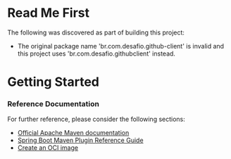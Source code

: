 # Read Me First
The following was discovered as part of building this project:

* The original package name 'br.com.desafio.github-client' is invalid and this project uses 'br.com.desafio.githubclient' instead.

# Getting Started

### Reference Documentation
For further reference, please consider the following sections:

* [Official Apache Maven documentation](https://maven.apache.org/guides/index.html)
* [Spring Boot Maven Plugin Reference Guide](https://docs.spring.io/spring-boot/docs/2.4.3/maven-plugin/reference/html/)
* [Create an OCI image](https://docs.spring.io/spring-boot/docs/2.4.3/maven-plugin/reference/html/#build-image)

